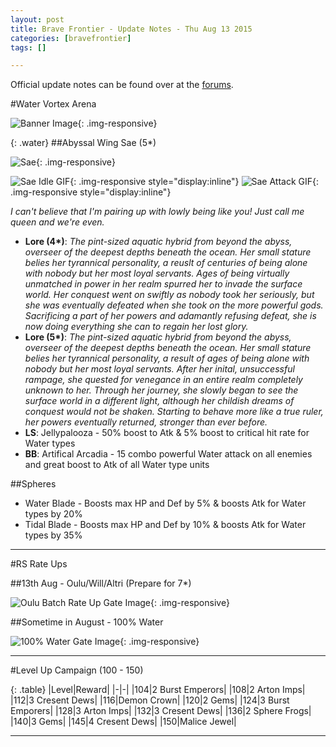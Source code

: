 ```yaml
---
layout: post
title: Brave Frontier - Update Notes - Thu Aug 13 2015
categories: [bravefrontier]
tags: []

---
```


Official update notes can be found over at the [forums](http://forums.gumi.sg/forum/news-boards/server-status/234853-server-maintenance-august-13-03-00-pst).

#Water Vortex Arena

![Banner Image](//i.imgur.com/E1xstmv.png){: .img-responsive}

{: .water}
##Abyssal Wing Sae (5*)

![Sae](//i.imgur.com/SBAT11K.png){: .img-responsive}

![Sae Idle GIF](//i.imgur.com/QvvmomD.gif){: .img-responsive style="display:inline"} ![Sae Attack GIF](//i.imgur.com/BOXxg42.gif){: .img-responsive style="display:inline"}

*I can't believe that I'm pairing up with lowly being like you! Just call me queen and we're even.*

* **Lore (4\*)**: *The pint-sized aquatic hybrid from beyond the abyss, overseer of the deepest depths beneath the ocean. Her small stature belies her tyrannical personality, a reuslt of centuries of being alone with nobody but her most loyal servants. Ages of being virtually unmatched in power in her realm spurred her to invade the surface world. Her conquest went on swiftly as nobody took her seriously, but she was eventually defeated when she took on the more powerful gods. Sacrificing a part of her powers and adamantly refusing defeat, she is now doing everything she can to regain her lost glory.* 
* **Lore (5\*)**: *The pint-sized aquatic hybrid from beyond the abyss, overseer of the deepest depths beneath the ocean. Her small stature belies her tyrannical personality, a result of ages of being alone with nobody but her most loyal servants. After her inital, unsuccessful rampage, she quested for venegance in an entire realm completely unknown to her. Through her journey, she slowly began to see the surface world in a different light, although her childish dreams of conquest would not be shaken. Starting to behave more like a true ruler, her powers eventually returned, stronger than ever before.* 
* **LS**: Jellypalooza - 50% boost to Atk & 5% boost to critical hit rate for Water types
* **BB**: Artifical Arcadia - 15 combo powerful Water attack on all enemies and great boost to Atk of all Water type units

##Spheres

* Water Blade - Boosts max HP and Def by 5% & boosts Atk for Water types by 20%
* Tidal Blade - Boosts max HP and Def by 10% & boosts Atk for Water types by 35%

---

#RS Rate Ups

##13th Aug - Oulu/Will/Altri (Prepare for 7*)

![Oulu Batch Rate Up Gate Image](//i.imgur.com/49Z8CYM.png){: .img-responsive}

##Sometime in August - 100% Water

![100% Water Gate Image](//i.imgur.com/DvYnmpd.png){: .img-responsive}

---

#Level Up Campaign (100 - 150)

{: .table}
|Level|Reward|
|-|-|
|104|2 Burst Emperors|
|108|2 Arton Imps|
|112|3 Cresent Dews|
|116|Demon Crown|
|120|2 Gems|
|124|3 Burst Emporers|
|128|3 Arton Imps|
|132|3 Cresent Dews|
|136|2 Sphere Frogs|
|140|3 Gems|
|145|4 Cresent Dews|
|150|Malice Jewel|

---
